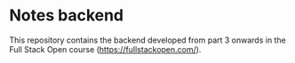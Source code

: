 # Notes backend

This repository contains the backend developed from part 3 onwards in the Full Stack Open course (https://fullstackopen.com/).

